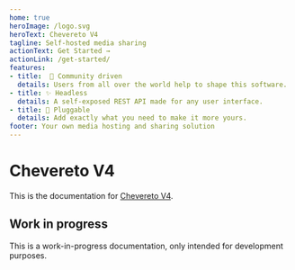 ```yaml
---
home: true
heroImage: /logo.svg
heroText: Chevereto V4
tagline: Self-hosted media sharing
actionText: Get Started →
actionLink: /get-started/
features:
- title:  🤗 Community driven
  details: Users from all over the world help to shape this software.
- title: ✨ Headless
  details: A self-exposed REST API made for any user interface.
- title: 🔌 Pluggable
  details: Add exactly what you need to make it more yours.
footer: Your own media hosting and sharing solution
---
```


# Chevereto V4

This is the documentation for [Chevereto V4](https://releases.chevereto.com/).

## Work in progress

This is a work-in-progress documentation, only intended for development purposes.

